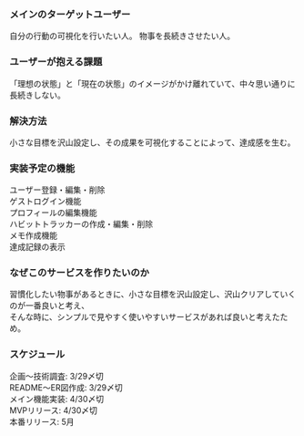 ### メインのターゲットユーザー<br>
自分の行動の可視化を行いたい人。 物事を長続きさせたい人。

### ユーザーが抱える課題<br>
「理想の状態」と「現在の状態」のイメージがかけ離れていて、中々思い通りに長続きしない。

### 解決方法<br>
小さな目標を沢山設定し、その成果を可視化することによって、達成感を生む。

### 実装予定の機能<br>
ユーザー登録・編集・削除<br>
ゲストログイン機能<br>
プロフィールの編集機能<br>
ハビットトラッカーの作成・編集・削除<br>
メモ作成機能<br>
達成記録の表示<br>

### なぜこのサービスを作りたいのか<br>
習慣化したい物事があるときに、小さな目標を沢山設定し、沢山クリアしていくのが一番良いと考え、<br>
そんな時に、シンプルで見やすく使いやすいサービスがあれば良いと考えたため。

### スケジュール<br>
企画〜技術調査: 3/29〆切<br>
README〜ER図作成: 3/29〆切<br>
メイン機能実装: 4/30〆切<br>
MVPリリース: 4/30〆切<br>
本番リリース: 5月
